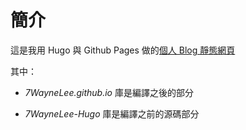 # 簡介
這是我用 Hugo 與 Github Pages 做的[個人 Blog 靜態網頁](https://7waynelee.github.io/)

其中：

* _7WayneLee.github.io_ 庫是編譯之後的部分

* _7WayneLee-Hugo_ 庫是編譯之前的源碼部分

